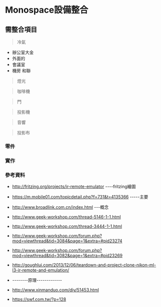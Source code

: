 

# Monospace設備整合

## 需整合項目
> 冷氣
+ 辦公室大金
+ 外面的
+ 會議室
+ 機房 和聯

> 燈光

> 咖啡機

> 門

> 投影機

> 音響

> 投影布

>
### 零件



### 實作





### 參考資料
+ http://fritzing.org/projects/ir-remote-emulator ----fritzing繪圖
+ https://m.mobile01.com/topicdetail.php?f=731&t=4135366 -----主要
+ http://www.broadlink.com.cn/index.html ---概念
+ http://www.geek-workshop.com/thread-5146-1-1.html
+ http://www.geek-workshop.com/thread-3444-1-1.html
+ http://www.geek-workshop.com/forum.php?mod=viewthread&tid=3084&page=1&extra=#pid23274
+ http://www.geek-workshop.com/forum.php?mod=viewthread&tid=3082&page=1&extra=#pid23269
+ http://goughlui.com/2013/12/06/teardown-and-project-clone-nikon-ml-l3-ir-remote-and-emulation/



+ --------原理-------------

+ http://www.xinmanduo.com/diy/51453.html
+ https://swf.com.tw/?p=128
